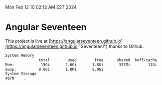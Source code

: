 Mon Feb 12 10:02:12 AM EST 2024

# Angular Seventeen


This project is live at [https://angularseventeen.github.io](https://angularseventeen.github.io "Seventeen!") thanks to Github.

```bash
System Memory
               total        used        free      shared  buff/cache   available
Mem:            15Gi       2.6Gi       1.8Gi       337Mi        11Gi        12Gi
Swap:          8.0Gi       1.8Mi       8.0Gi
System Storage
407M	.
```
```bash
